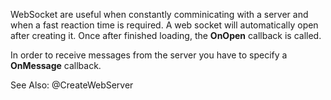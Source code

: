 WebSocket are useful when constantly comminicating with a server and when a fast reaction time is required.
A web socket will automatically open after creating it. Once after finished loading, the **OnOpen** callback is called.

In order to receive messages from the server you have to specify a **OnMessage** callback.

See Also: @CreateWebServer